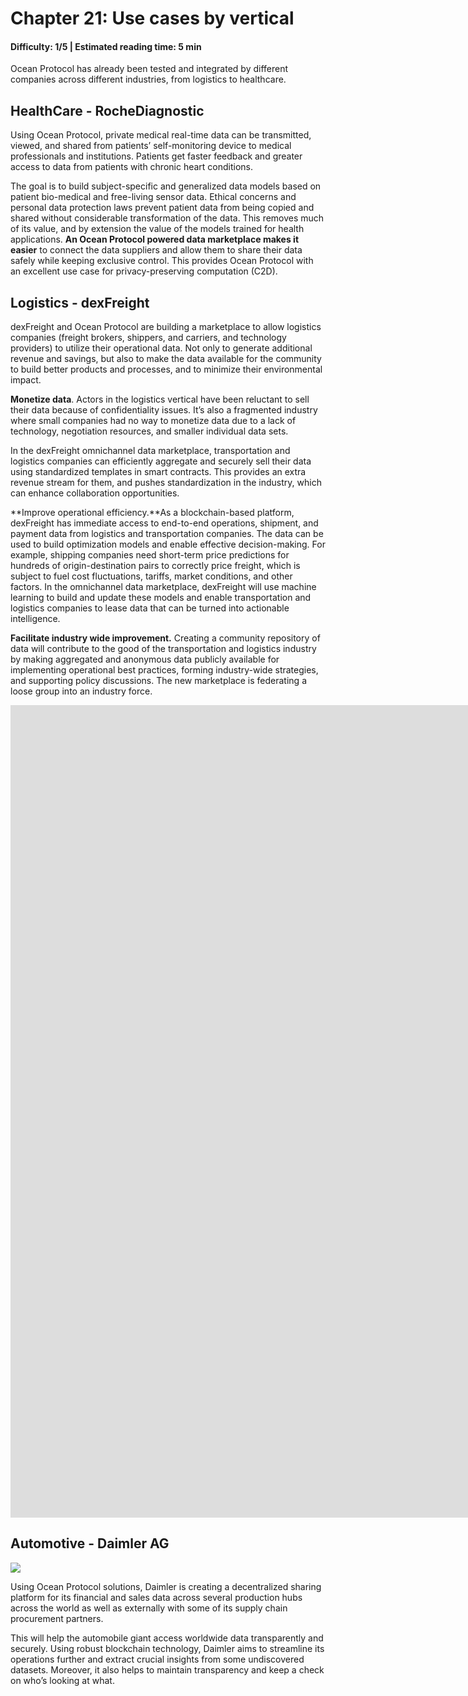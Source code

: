 # Chapter 21: Use cases by vertical

#### Difficulty: **1/5** \| Estimated reading time: **5 min**

<dialog character="mantaray">We’ve seen a lot of things in the depths of the Ocean. Let’s see how Ocean Protocol has been implemented to solve real problems above sea level.</dialog>

Ocean Protocol has already been tested and integrated by different companies across different industries, from logistics to healthcare.

## HealthCare - RocheDiagnostic

Using Ocean Protocol, private medical real-time data can be transmitted, viewed, and shared from patients’ self-monitoring device to medical professionals and institutions. Patients get faster feedback and greater access to data from patients with chronic heart conditions.

The goal is to build subject-specific and generalized data models based on patient bio-medical and free-living sensor data. Ethical concerns and personal data protection laws prevent patient data from being copied and shared without considerable transformation of the data. This removes much of its value, and by extension the value of the models trained for health applications. **An Ocean Protocol powered data marketplace makes it easier** to connect the data suppliers and allow them to share their data safely while keeping exclusive control. This provides Ocean Protocol with an excellent use case for privacy-preserving computation (C2D).

## Logistics - dexFreight

dexFreight and Ocean Protocol are building a marketplace to allow logistics companies (freight brokers, shippers, and carriers, and technology providers) to utilize their operational data. Not only to generate additional revenue and savings, but also to make the data available for the community to build better products and processes, and to minimize their environmental impact.

**Monetize data**. Actors in the logistics vertical have been reluctant to sell their data because of confidentiality issues. It’s also a fragmented industry where small companies had no way to monetize data due to a lack of technology, negotiation resources, and smaller individual data sets.

In the dexFreight omnichannel data marketplace, transportation and logistics companies can efficiently aggregate and securely sell their data using standardized templates in smart contracts. This provides an extra revenue stream for them, and pushes standardization in the industry, which can enhance collaboration opportunities.

**Improve operational efficiency.**As a blockchain-based platform, dexFreight has immediate access to end-to-end operations, shipment, and payment data from logistics and transportation companies. The data can be used to build optimization models and enable effective decision-making. For example, shipping companies need short-term price predictions for hundreds of origin-destination pairs to correctly price freight, which is subject to fuel cost fluctuations, tariffs, market conditions, and other factors. In the omnichannel data marketplace, dexFreight will use machine learning to build and update these models and enable transportation and logistics companies to lease data that can be turned into actionable intelligence.

**Facilitate industry wide improvement.** Creating a community repository of data will contribute to the good of the transportation and logistics industry by making aggregated and anonymous data publicly available for implementing operational best practices, forming industry-wide strategies, and supporting policy discussions. The new marketplace is federating a loose group into an industry force.

<iframe  title="Roche Diagnostics and Ocean Protocol" width="2200" height="1300" src="https://www.youtube.com/watch?v=vaWudN75NRY" frameborder="0" allowfullscreen></iframe>

## Automotive - Daimler AG

<img src="/images/chapter21_0.png" />

Using Ocean Protocol solutions, Daimler is creating a decentralized sharing platform for its financial and sales data across several production hubs across the world as well as externally with some of its supply chain procurement partners.

This will help the automobile giant access worldwide data transparently and securely. Using robust blockchain technology, Daimler aims to streamline its operations further and extract crucial insights from some undiscovered datasets. Moreover, it also helps to maintain transparency and keep a check on who’s looking at what.
